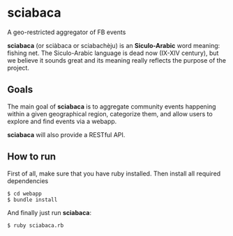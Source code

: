 # sciabaca
A geo-restricted aggregator of FB events

**sciabaca** (or sciàbaca or sciabachèju) is an **Siculo-Arabic** word meaning: fishing net. The Siculo-Arabic language is dead now (IX-XIV century), but we believe it sounds great and its meaning really reflects the purpose of the project.

## Goals

The main goal of **sciabaca** is to aggregate community events happening within a given geographical region, categorize them, and allow users to explore and find events via a webapp.

**sciabaca** will also provide a RESTful API.

## How to run

First of all, make sure that you have ruby installed. Then install all required dependencies
```
$ cd webapp
$ bundle install
```

And finally just run **sciabaca**:
```
$ ruby sciabaca.rb
```

